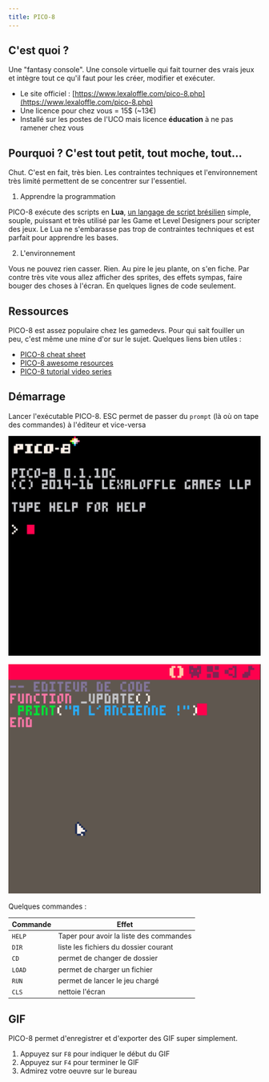 ```yaml
---
title: PICO-8
---
```


## C'est quoi ?

Une "fantasy console". Une console virtuelle qui fait tourner des vrais jeux et intègre tout ce qu'il faut pour les créer, modifier et exécuter.

- Le site officiel : [https://www.lexaloffle.com/pico-8.php](https://www.lexaloffle.com/pico-8.php)
- Une licence pour chez vous = 15$ (~13€)
- Installé sur les postes de l'UCO mais licence **éducation** à ne pas ramener chez vous

## Pourquoi ? C'est tout petit, tout moche, tout...

Chut. C'est en fait, très bien.
Les contraintes techniques et l'environnement très limité permettent de se concentrer sur l'essentiel.

1. Apprendre la programmation

PICO-8 exécute des scripts en **Lua**, [un langage de script brésilien](https://www.lua.org) simple, souple, puissant et très utilisé par les Game et Level Designers pour scripter des jeux.
Le Lua ne s'embarasse pas trop de contraintes techniques et est parfait pour apprendre les bases.

2. L'environnement

Vous ne pouvez rien casser. Rien. Au pire le jeu plante, on s'en fiche.
Par contre très vite vous allez afficher des sprites, des effets sympas, faire bouger des choses à l'écran. En quelques lignes de code seulement.

## Ressources

PICO-8 est assez populaire chez les gamedevs. Pour qui sait fouiller un peu, c'est même une mine d'or sur le sujet.
Quelques liens bien utiles :

- [PICO-8 cheat sheet](https://neko250.github.io/pico8-api/)
- [PICO-8 awesome resources](https://github.com/felipebueno/awesome-PICO-8)
- [PICO-8 tutorial video series](https://www.youtube.com/watch?v=ZuaLuMhwcc8)

## Démarrage

Lancer l'exécutable PICO-8. ESC permet de passer du `prompt` (là où on tape des commandes) à l'éditeur et vice-versa

![Prompt](./imgs/prompt.png)

![Editeur](./imgs/codeeditor.png)

Quelques commandes :

|Commande|Effet|
|---|---|
| `HELP`| Taper pour avoir la liste des commandes |
| `DIR`| liste les fichiers du dossier courant |
| `CD` | permet de changer de dossier |
| `LOAD`| permet de charger un fichier |
| `RUN`| permet de lancer le jeu chargé |
| `CLS`| nettoie l'écran |

## GIF

PICO-8 permet d'enregistrer et d'exporter des GIF super simplement.

1. Appuyez sur `F8` pour indiquer le début du GIF
2. Appuyez sur `F4` pour terminer le GIF
3. Admirez votre oeuvre sur le bureau

